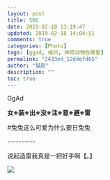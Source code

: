```yaml
---
layout: post
title: 566
date: 2019-02-18 13:19:47
updated: 2019-02-18 14:04:51
comments: true
categories: [Photo]
tags: [ggad, 格邓, 神奇动物在哪里]
permalink: "2433ed_12ddefd65"
author: "猫厨"
description: ""
toc: true
---
```


<p>GgAd</p> 
<p><strong>女※装※出※没※注※意※避※雷</strong></p> 
<p>#兔兔这么可爱为什么要日兔兔</p> 
<p>----------</p> 
<p>说起造雷我真是一把好手啊【。】</p>

![](/img/img_cVZNdzJtQk9JV2Z6UGFVNnJSa3EvUzF6NklHa1J1cERuRldXeWwyZWZ1QjIwMDFLZEttOFpnPT0.jpg)
